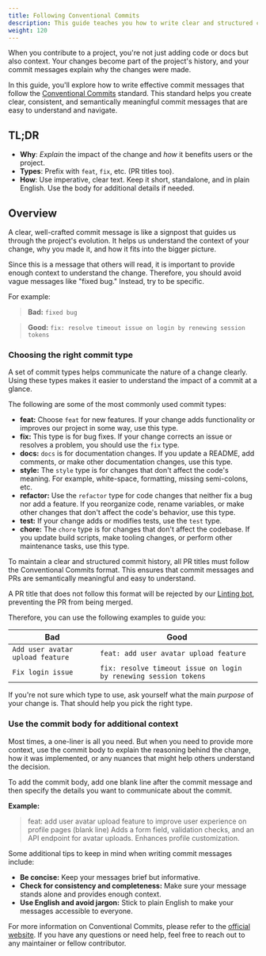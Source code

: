 ```yaml
---
title: Following Conventional Commits
description: This guide teaches you how to write clear and structured commit messages using the Conventional Commits standard.
weight: 120
---
```


When you contribute to a project, you're not just adding code or docs but also context. Your changes become part of the project's history, and your commit messages explain why the changes were made.

In this guide, you'll explore how to write effective commit messages that follow the [Conventional Commits](https://www.conventionalcommits.org/en/v1.0.0/) standard. This standard helps you create clear, consistent, and semantically meaningful commit messages that are easy to understand and navigate.

## TL;DR

- **Why**: *Explain* the impact of the change and *how* it benefits users or the project.
- **Types**: Prefix with `feat`, `fix`, etc. (PR titles too).
- **How**: Use imperative, clear text. Keep it short, standalone, and in plain English. Use the body for additional details if needed.

## Overview

A clear, well-crafted commit message is like a signpost that guides us through the project's evolution. It helps us understand the context of your change, why you made it, and how it fits into the bigger picture.

Since this is a message that others will read, it is important to provide enough context to understand the change. Therefore, you should avoid vague messages like "fixed bug." Instead, try to be specific.

For example:

> **Bad:** `fixed bug`  

> **Good:** `fix: resolve timeout issue on login by renewing session tokens`

### Choosing the right commit type

A set of commit types helps communicate the nature of a change clearly. Using these types makes it easier to understand the impact of a commit at a glance.

The following are some of the most commonly used commit types:

- **feat:** Choose `feat` for new features. If your change adds functionality or improves our project in some way, use this type.
- **fix:** This type is for bug fixes. If your change corrects an issue or resolves a problem, you should use the `fix` type.
- **docs:** `docs` is for documentation changes. If you update a README, add comments, or make other documentation changes, use this type.
- **style:** The `style` type is for changes that don't affect the code's meaning. For example, white-space, formatting, missing semi-colons, etc.
- **refactor:** Use the `refactor` type for code changes that neither fix a bug nor add a feature. If you reorganize code, rename variables, or make other changes that don't affect the code's behavior, use this type.
- **test:** If your change adds or modifies tests, use the `test` type.
- **chore:** The `chore` type is for changes that don't affect the codebase. If you update build scripts, make tooling changes, or perform other maintenance tasks, use this type.

To maintain a clear and structured commit history, all PR titles must follow the Conventional Commits format. This ensures that commit messages and PRs are semantically meaningful and easy to understand.  

A PR title that does not follow this format will be rejected by our [Linting bot](https://github.com/asyncapi/community/blob/master/.github/workflows/lint-pr-title.yml), preventing the PR from being merged.  

Therefore, you can use the following examples to guide you:

| Bad | Good |
| --- | --- |
| `Add user avatar upload feature` | `feat: add user avatar upload feature` |
| `Fix login issue` | `fix: resolve timeout issue on login by renewing session tokens` |

If you're not sure which type to use, ask yourself what the main *purpose* of your change is. That should help you pick the right type.

### Use the commit body for additional context

Most times, a one-liner is all you need. But when you need to provide more context, use the commit body to explain the reasoning behind the change, how it was implemented, or any nuances that might help others understand the decision.

To add the commit body, add one blank line after the commit message and then specify the details you want to communicate about the commit.

**Example:**

> feat: add user avatar upload feature to improve user experience on profile pages
> (blank line)
> Adds a form field, validation checks, and an API endpoint for avatar uploads. Enhances profile customization. 

Some additional tips to keep in mind when writing commit messages include:

- **Be concise:** Keep your messages brief but informative.
- **Check for consistency and completeness:** Make sure your message stands alone and provides enough context.
- **Use English and avoid jargon:** Stick to plain English to make your messages accessible to everyone.

For more information on Conventional Commits, please refer to the [official website](https://www.conventionalcommits.org/en/v1.0.0/). If you have any questions or need help, feel free to reach out to any maintainer or fellow contributor.